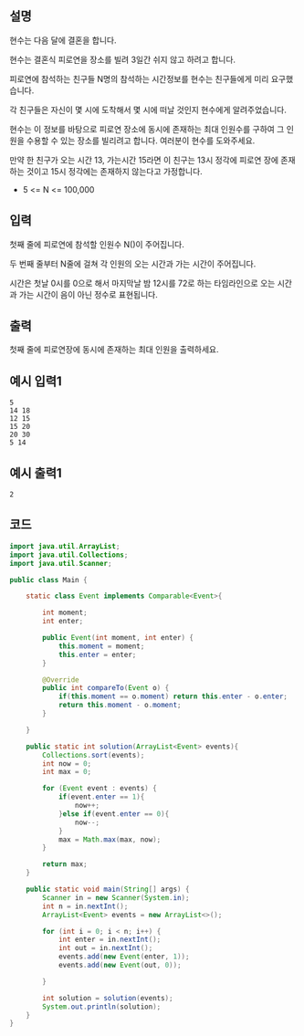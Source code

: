 ## 설명
현수는 다음 달에 결혼을 합니다.

현수는 결혼식 피로연을 장소를 빌려 3일간 쉬지 않고 하려고 합니다.

피로연에 참석하는 친구들 N명의 참석하는 시간정보를 현수는 친구들에게 미리 요구했습니다.

각 친구들은 자신이 몇 시에 도착해서 몇 시에 떠날 것인지 현수에게 알려주었습니다.

현수는 이 정보를 바탕으로 피로연 장소에 동시에 존재하는 최대 인원수를 구하여 그 인원을 수용할 수 있는 장소를 빌리려고 합니다. 여러분이 현수를 도와주세요.

만약 한 친구가 오는 시간 13, 가는시간 15라면 이 친구는 13시 정각에 피로연 장에 존재하는 것이고 15시 정각에는 존재하지 않는다고 가정합니다.

* 5 <= N <= 100,000

## 입력
첫째 줄에 피로연에 참석할 인원수 N()이 주어집니다.

두 번째 줄부터 N줄에 걸쳐 각 인원의 오는 시간과 가는 시간이 주어집니다.

시간은 첫날 0시를 0으로 해서 마지막날 밤 12시를 72로 하는 타임라인으로 오는 시간과 가는 시간이 음이 아닌 정수로 표현됩니다.

## 출력
첫째 줄에 피로연장에 동시에 존재하는 최대 인원을 출력하세요.

## 예시 입력1
```
5
14 18
12 15
15 20
20 30
5 14
```

## 예시 출력1
```
2
```

## 코드
```java
import java.util.ArrayList;
import java.util.Collections;
import java.util.Scanner;

public class Main {

    static class Event implements Comparable<Event>{

        int moment;
        int enter;

        public Event(int moment, int enter) {
            this.moment = moment;
            this.enter = enter;
        }

        @Override
        public int compareTo(Event o) {
            if(this.moment == o.moment) return this.enter - o.enter;
            return this.moment - o.moment;
        }

    }

    public static int solution(ArrayList<Event> events){
        Collections.sort(events);
        int now = 0;
        int max = 0;

        for (Event event : events) {
            if(event.enter == 1){
                now++;
            }else if(event.enter == 0){
                now--;
            }
            max = Math.max(max, now);
        }

        return max;
    }

    public static void main(String[] args) {
        Scanner in = new Scanner(System.in);
        int n = in.nextInt();
        ArrayList<Event> events = new ArrayList<>();

        for (int i = 0; i < n; i++) {
            int enter = in.nextInt();
            int out = in.nextInt();
            events.add(new Event(enter, 1));
            events.add(new Event(out, 0));

        }

        int solution = solution(events);
        System.out.println(solution);
    }
}
```